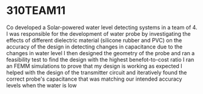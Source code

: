 # 310TEAM11
Co developed a Solar-powered water level detecting systems in a team of 4. 
I was responsible for the development of water probe by investigating the effects of different dielectric material (silicone rubber and PVC) on the accuracy of the design in detecting changes in capacitance due to the changes in water level
I then designed the geometry of the probe and ran a feasibility test to find the design with the highest benefot-to-cost ratio
I ran an FEMM simulations to prove that my design is working as expected
I helped with the design of the transmitter circuit and iteratively found the correct probe's capacitance that was matching our intended accuracy levels when the water is low 
